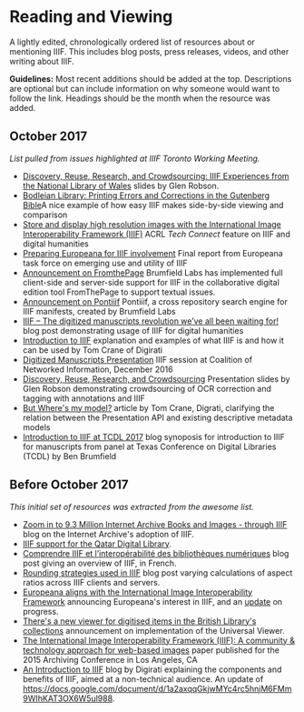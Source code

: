 # Reading and Viewing

A lightly edited, chronologically ordered list of resources about or mentioning IIIF. This includes blog posts, press releases, videos, and other writing about IIIF.

**Guidelines:** Most recent additions should be added at the top. Descriptions are optional but can include information on why someone would want to follow the link. Headings should be the month when the resource was added.

## October 2017
_List pulled from issues highlighted at IIIF Toronto Working Meeting._

- [Discovery, Reuse, Research, and Crowdsourcing: IIIF Experiences from the National Library of Wales](https://www.slideshare.net/GlenRobson/discovery-reuse-research-and-crowdsourcing-iiif-experiences-from-the-nlw) slides by Glen Robson.
- [Bodleian Library: Printing Errors and Corrections in the Gutenberg Bible](http://bav.bodleian.ox.ac.uk/news/printing-errors-and-corrections-in-the-gutenberg-bible)A nice example of how easy IIIF makes side-by-side viewing and comparison
- [Store and display high resolution images with the International Image Interoperability Framework (IIIF)](http://acrl.ala.org/techconnect/post/2016/02) ACRL _Tech Connect_ feature on IIIF and digital humanities
- [Preparing Europeana for IIIF involvement](https://pro.europeana.eu/project/preparing-europeana-for-iiif-involvement) Final report from Europeana task force on emerging use and utility of IIIF
- [Announcement on FromthePage](http://iiif.io/news/2017/02/17/from-the-page/) Brumfield Labs has implemented full client-side and server-side support for IIIF in the collaborative digital edition tool FromThePage to support textual issues.
- [Announcement on Pontiiif](http://iiif.io/news/2017/02/17/pontiiif/) Pontiiif, a cross repository search engine for IIIF manifests, created by Brumfield Labs
- [IIIF – The digitized manuscripts revolution we’ve all been waiting for!](https://sexycodicology.net/blog/iiif-international-image-interoperability-framework/) blog post demonstrating usage of IIIF for digital humanities
- [Introduction to IIIF](http://resources.digirati.com/iiif/an-introduction-to-iiif/) explanation and examples of what IIIF is and how it can be used by Tom Crane of Digirati
- [Digitized Manuscripts Presentation](https://www.youtube.com/watch?v=YMt3I2QBJI0&feature=youtu.be) IIIF session at Coalition of Networked Information, December 2016
- [Discovery, Reuse, Research, and Crowdsourcing](https://www.slideshare.net/GlenRobson/discovery-reuse-research-and-crowdsourcing-iiif-experiences-from-the-nlw) Presentation slides by Glen Robson demonstrating crowdsourcing of OCR correction and tagging with annotations and IIIF
- [But Where's my model?](http://resources.digirati.com/iiif/an-introduction-to-iiif/wheres-my-model.html) article by Tom Crane, Digrati, clarifying the relation between the Presentation API and existing descriptive metadata models
- [Introduction to IIIF at TCDL 2017](http://content.fromthepage.com/iiif-at-tcdl-2017/) blog synoposis for introduction to IIIF for manuscripts from panel at Texas Conference on Digital Libraries (TCDL) by Ben Brumfield

## Before October 2017

_This initial set of resources was extracted from the awesome list._

- [Zoom in to 9.3 Million Internet Archive Books and Images - through IIIF](https://blog.archive.org/2015/10/23/zoom-in-to-9-3-million-internet-archive-books-and-images-through-iiif/) blog on the Internet Archive's adoption of IIIF.
- [IIIF support for the Qatar Digital Library](http://www.cogapp.com/blog/iiif-support-qatar-digital-library).
- [Comprendre IIIF et l’interopérabilité des bibliothèques numériques](https://insula.univ-lille3.fr/blog/2016/11/comprendre-iiif-interoperabilite-bibliotheques-numeriques/) blog post giving an overview of IIIF, in French.
- [Rounding strategies used in IIIF](http://www.jack-reed.com/2016/10/14/rounding-strategies-used-in-iiif.html) blog post varying calculations of aspect ratios across IIIF clients and servers.
- [Europeana aligns with the International Image Interoperability Framework](http://pro.europeana.eu/blogpost/europeana-aligns-with-the-international-image-interoperability-framework-iiif) announcing Europeana's interest in IIIF, and an [update](http://pro.europeana.eu/blogpost/europeana-and-iiif-update-oct-2016) on progress.
- [There's a new viewer for digitised items in the British Library's collections](http://blogs.bl.uk/digital-scholarship/2016/12/new-viewer-digitised-collections-british-library.html) announcement on implementation of the Universal Viewer.
- [The International Image Interoperability Framework (IIIF): A community & technology approach for web-based images](https://purl.stanford.edu/df650pk4327) paper published for the 2015 Archiving Conference in Los Angeles, CA
- [An Introduction to IIIF](http://resources.digirati.com/iiif/an-introduction-to-iiif/) blog by Digirati explaining the components and benefits of IIIF, aimed at a non-technical audience. An update of https://docs.google.com/document/d/1a2axqqGkjwMYc4rc5hnjM6FMm9WIhKAT3OX6W5ul988.
